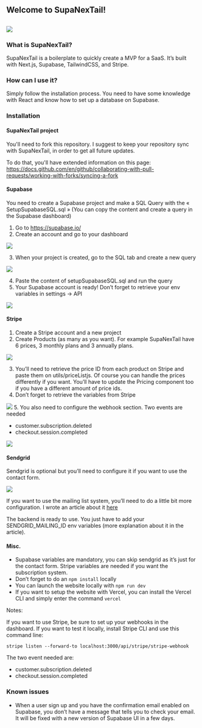 ## Welcome to SupaNexTail!

## ![](https://lh4.googleusercontent.com/0qrns6BGMEh95de3BAE12YRRJceEACWdH09Yj6r7J5MswKG_R6zv7jcHEOUWFiWa7_2Yr6n6m0gSHg7iLa4lb-E0jEqZH6uJHJg3aNjbYO9LGWtCVV4dIi6BKKYUAMiFfvEOtefl)

### What is SupaNexTail?

SupaNexTail is a boilerplate to quickly create a MVP for a SaaS. It’s built with Next.js, Supabase, TailwindCSS, and Stripe.

### How can I use it?

Simply follow the installation process. You need to have some knowledge with React and know how to set up a database on Supabase.

### Installation

#### SupaNexTail project

You'll need to fork this repository. I suggest to keep your repository sync with SupaNexTail, in order to get all future updates. 

To do that, you'll have extended information on this page: https://docs.github.com/en/github/collaborating-with-pull-requests/working-with-forks/syncing-a-fork

#### Supabase

You need to create a Supabase project and make a SQL Query with the « SetupSupabaseSQL.sql » (You can copy the content and create a query in the Supabase dashboard)

1.  Go to https://supabase.io/
2.  Create an account and go to your dashboard

![](https://lh5.googleusercontent.com/8Ry_yqGbMp7-8obVn_62kE4pcyNf5u0FkWe_-Mhec1bHMoGJtCG18HUH2j8DwOyuplOpKoCgoMSOtFvTA3G4kkpDAITo_xI-RgkHo5Brh2aSgcqJjs21ZDsqXD9GxQORw4tn3sPH)

3.  When your project is created, go to the SQL tab and create a new query

![](https://lh6.googleusercontent.com/kg7pBNhb9P49vYOMMVhsD4JiMxXSqRSLFnU_BEDTUH19CYUVEPRmaxg5WC3Ef_M2e5Y23DhV6__h9xFKn2GgXkltWBV4su-h8s8qdsP1GaAGkL1Q7cjqQ-TN57VfnGLD1HZOiCDp)

4.  Paste the content of setupSupabaseSQL.sql and run the query
5.  Your Supabase account is ready! Don’t forget to retrieve your env variables in settings -> API

![](https://lh3.googleusercontent.com/FVmq_BSn4TB6ISx8B7WLa8biEm8kvcexqqzBMLmBtZt30NDz58Q7MV5umD0G_VccZ8LYmE_33z46Z-eLcR4Smg_mnKsU0ybC__tV__Jaet6T_YSJAcebbijvvyFUDLpBOTRty4pV)

#### Stripe

1.  Create a Stripe account and a new project
2.  Create Products (as many as you want). For example SupaNexTail have 6 prices, 3 monthly plans and 3 annually plans.

![](https://lh3.googleusercontent.com/G_MYkYXRoGJb2VhWf9GIP6J5Iis0F2gg1OMdHa6BY-3Rb3VUVGg-fUUOZX6wG1AjFLu-AvgOEml6MkivEZ_8WWaBSrp3OW8lDp7c00o1-TFAa-Z0vCcuL4YTUQcTCuVYQkBbA_Wx)

3.  You’ll need to retrieve the price ID from each product on Stripe and paste them on utils/priceListjs. Of course you can handle the prices differently if you want. You’ll have to update the Pricing component too if you have a different amount of price ids.
4.  Don’t forget to retrieve the variables from Stripe

![](https://lh4.googleusercontent.com/ASiVfOBvKvD_vnKL7rOiVFlyiG6kR_95e6kQHyv7H3grlNt5PRGBhv_pmszrZeJmdF5sWRq41IV4QdwzcoMW0esb9l5pR_aVCCym5I5ksipGhmSCVVaB4gGNa17GUfFD-0DL7HuP) 5. You also need to configure the webhook section. Two events are needed

- customer.subscription.deleted
- checkout.session.completed

![](https://lh3.googleusercontent.com/zYnWdnmHFX2uIpi_UzSIvDvqOP_cO8WWfsL-iRwifqHbiGcUy1322Jj8hMAqfId5oXdHpY26lNg154ASTa5qkoEUtCTnN3JfKVA4WZWAboZVPiaPCp9i4ydV0yuWIfEmtu4NJkhP)

#### Sendgrid

Sendgrid is optional but you’ll need to configure it if you want to use the contact form.

![](https://lh4.googleusercontent.com/9EZ6EcWyc2EEILZJBs2xIEt_eesh2yTMz4WZsm2y8qYgQt-QdiODJfMriwkiBILM3S0iLAGNoN9JETgNp6DOpTIfKgChuY5yaoTBCEzIQwhSflYYJS6EGQrR5s9jRXMHOidTFXf8)

If you want to use the mailing list system, you’ll need to do a little bit more configuration. I wrote an article about it [here](https://dev.to/michael_webdev/create-a-mailing-list-with-sendgrid-and-next-js-41f7)

The backend is ready to use. You just have to add your SENDGRID_MAILING_ID env variables (more explanation about it in the article).

#### Misc.

- Supabase variables are mandatory, you can skip sendgrid as it’s just for the contact form. Stripe variables are needed if you want the subscription system.
- Don’t forget to do an `npm install` locally
- You can launch the website locally with `npm run dev `
- If you want to setup the website with Vercel, you can install the Vercel CLI and simply enter the command `vercel`

Notes:

If you want to use Stripe, be sure to set up your webhooks in the dashboard. If you want to test it locally, install Stripe CLI and use this command line:

```
stripe listen --forward-to localhost:3000/api/stripe/stripe-webhook
```

The two event needed are:

- customer.subscription.deleted
- checkout.session.completed

### Known issues

- When a user sign up and you have the confirmation email enabled on Supabase, you don’t have a message that tells you to check your email. It will be fixed with a new version of Supabase UI in a few days.
